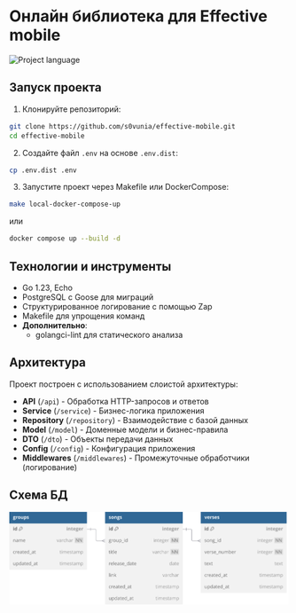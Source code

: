 # Онлайн библиотека для Effective mobile 
![Project language][badge_language]


## Запуск проекта
1. Клонируйте репозиторий:
```bash
git clone https://github.com/s0vunia/effective-mobile.git
cd effective-mobile
```

2. Создайте файл `.env` на основе `.env.dist`:
```bash
cp .env.dist .env
```

3. Запустите проект через Makefile или DockerCompose:
```bash
make local-docker-compose-up
```
или
```bash
docker compose up --build -d
```

## Технологии и инструменты
- Go 1.23, Echo
- PostgreSQL с Goose для миграций
- Структурированное логирование с помощью Zap
- Makefile для упрощения команд
- **Дополнительно**:
   - golangci-lint для статического анализа

## Архитектура
Проект построен с использованием слоистой архитектуры:

- **API** (`/api`) - Обработка HTTP-запросов и ответов
- **Service** (`/service`) - Бизнес-логика приложения
- **Repository** (`/repository`) - Взаимодействие с базой данных
- **Model** (`/model`) - Доменные модели и бизнес-правила
- **DTO** (`/dto`) - Объекты передачи данных
- **Config** (`/config`) - Конфигурация приложения
- **Middlewares** (`/middlewares`) - Промежуточные обработчики (логирование)

## Схема БД
![db-schema.png](./docs/database-schema.svg)

[badge_language]:https://img.shields.io/badge/language-go_1.23-blue.svg?longCache=true